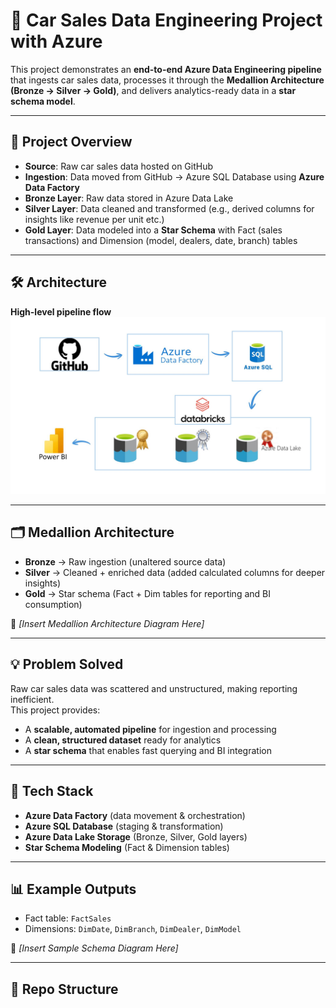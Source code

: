 # 🚗 Car Sales Data Engineering Project with Azure

This project demonstrates an **end-to-end Azure Data Engineering pipeline** that ingests car sales data, processes it through the **Medallion Architecture (Bronze → Silver → Gold)**, and delivers analytics-ready data in a **star schema model**.

---

## 📌 Project Overview

- **Source**: Raw car sales data hosted on GitHub  
- **Ingestion**: Data moved from GitHub → Azure SQL Database using **Azure Data Factory**  
- **Bronze Layer**: Raw data stored in Azure Data Lake  
- **Silver Layer**: Data cleaned and transformed (e.g., derived columns for insights like revenue per unit etc.)  
- **Gold Layer**: Data modeled into a **Star Schema** with Fact (sales transactions) and Dimension (model, dealers, date, branch) tables  

---

## 🛠️ Architecture

**High-level pipeline flow**  
  ![Project Architecture](https://github.com/pabodaR/Sales-Azure-Data-Engineering-Project/blob/main/architecture.jpg?raw=true)

---

## 🗂️ Medallion Architecture

- **Bronze** → Raw ingestion (unaltered source data)  
- **Silver** → Cleaned + enriched data (added calculated columns for deeper insights)  
- **Gold** → Star schema (Fact + Dim tables for reporting and BI consumption)  

📍 *[Insert Medallion Architecture Diagram Here]*

---

## 💡 Problem Solved

Raw car sales data was scattered and unstructured, making reporting inefficient.  
This project provides:  
- A **scalable, automated pipeline** for ingestion and processing  
- A **clean, structured dataset** ready for analytics  
- A **star schema** that enables fast querying and BI integration  

---

## 🚀 Tech Stack

- **Azure Data Factory** (data movement & orchestration)  
- **Azure SQL Database** (staging & transformation)  
- **Azure Data Lake Storage** (Bronze, Silver, Gold layers)  
- **Star Schema Modeling** (Fact & Dimension tables)  

---

## 📊 Example Outputs

- Fact table: `FactSales`  
- Dimensions: `DimDate`, `DimBranch`, `DimDealer`, `DimModel`  

📍 *[Insert Sample Schema Diagram Here]*

---

## 📂 Repo Structure

